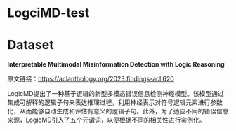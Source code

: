 # LogciMD-test
# Dataset
**Interpretable Multimodal Misinformation Detection with Logic Reasoning**

原文链接：https://aclanthology.org/2023.findings-acl.620

LogicMD提出了一种基于逻辑的新型多模态错误信息检测神经模型。该模型通过集成可解释的逻辑子句来表达推理过程，利用神经表示对符号逻辑元素进行参数化，从而能够自动生成和评估有意义的逻辑子句。此外，为了适应不同的错误信息来源，LogicMD引入了五个元谓词，以便根据不同的相关性进行实例化。

